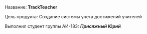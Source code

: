 Название: **TrackTeacher**

Цель продукта: Создание системы учета достижений учителей

Выполнил студент группы АИ-183:
***Присяжный Юрий***
